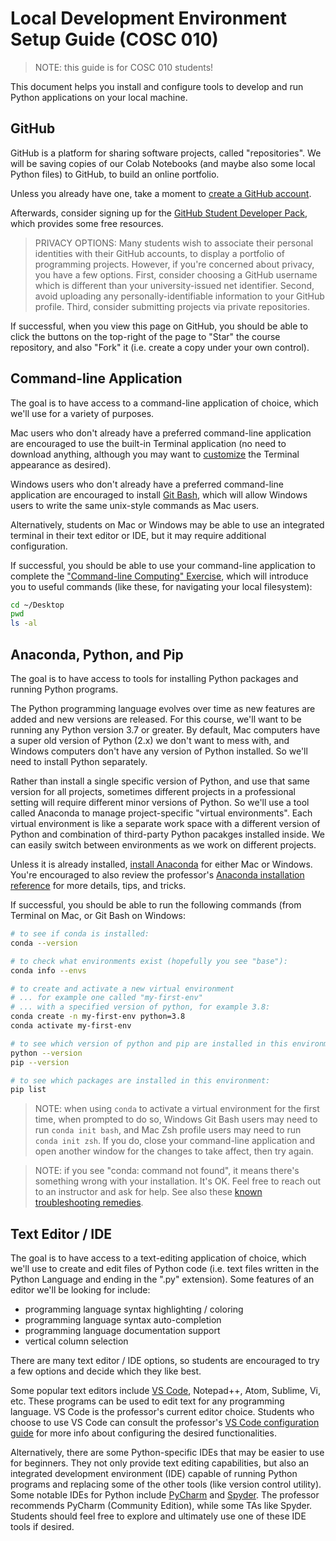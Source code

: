 # Local Development Environment Setup Guide (COSC 010)

> NOTE: this guide is for COSC 010 students!

This document helps you install and configure tools to develop and run Python applications on your local machine.

## GitHub

GitHub is a platform for sharing software projects, called "repositories". We will be saving copies of our Colab Notebooks (and maybe also some local Python files) to GitHub, to build an online portfolio.

Unless you already have one, take a moment to [create a GitHub account](https://github.com/). 

Afterwards, consider signing up for the [GitHub Student Developer Pack](https://education.github.com/pack), which provides some free resources.

> PRIVACY OPTIONS: Many students wish to associate their personal identities with their GitHub accounts, to display a portfolio of programming projects. However, if you're concerned about privacy, you have a few options. First, consider choosing a GitHub username which is different than your university-issued net identifier. Second, avoid uploading any personally-identifiable information to your GitHub profile. Third, consider submitting projects via private repositories.

If successful, when you view this page on GitHub, you should be able to click the buttons on the top-right of the page to "Star" the course repository, and also "Fork" it (i.e. create a copy under your own control).

## Command-line Application

The goal is to have access to a command-line application of choice, which we'll use for a variety of purposes. 

Mac users who don't already have a preferred command-line application are encouraged to use the built-in Terminal application (no need to download anything, although you may want to [customize](/exercises/command-line-computing/mac-terminal-config.md) the Terminal appearance as desired).

Windows users who don't already have a preferred command-line application are encouraged to install [Git Bash](https://git-scm.com/downloads), which will allow Windows users to write the same unix-style commands as Mac users.

Alternatively, students on Mac or Windows may be able to use an integrated terminal in their text editor or IDE, but it may require additional configuration. 

If successful, you should be able to use your command-line application to complete the ["Command-line Computing" Exercise](/exercises/command-line-computing/README.md), which will introduce you to useful commands (like these, for navigating your local filesystem):

```sh
cd ~/Desktop
pwd
ls -al
```

## Anaconda, Python, and Pip

The goal is to have access to tools for installing Python packages and running Python programs. 

The Python programming language evolves over time as new features are added and new versions are released. For this course, we'll want to be running any Python version 3.7 or greater. By default, Mac computers have a super old version of Python (2.x) we don't want to mess with, and Windows computers don't have any version of Python installed. So we'll need to install Python separately. 

Rather than install a single specific version of Python, and use that same version for all projects, sometimes different projects in a professional setting will require different minor versions of Python. So we'll use a tool called Anaconda to manage project-specific "virtual environments". Each virtual environment is like a separate work space with a different version of Python and combination of third-party Python pacakges installed inside. We can easily switch between environments as we work on different projects.

Unless it is already installed, [install Anaconda](https://www.anaconda.com/download) for either Mac or Windows. You're encouraged to also review the professor's [Anaconda installation reference](/notes/clis/conda.md#installation) for more details, tips, and tricks.

If successful, you should be able to run the following commands (from Terminal on Mac, or Git Bash on Windows:

```sh
# to see if conda is installed:
conda --version

# to check what environments exist (hopefully you see "base"):
conda info --envs

# to create and activate a new virtual environment 
# ... for example one called "my-first-env"
# ... with a specified version of python, for example 3.8:
conda create -n my-first-env python=3.8
conda activate my-first-env

# to see which version of python and pip are installed in this environment:
python --version
pip --version

# to see which packages are installed in this environment:
pip list
```

> NOTE: when using `conda` to activate a virtual environment for the first time, when prompted to do so, Windows Git Bash users may need to run `conda init bash`, and Mac Zsh profile users may need to run `conda init zsh`. If you do, close your command-line application and open another window for the changes to take affect, then try again.

> NOTE: if you see "conda: command not found", it means there's something wrong with your installation. It's OK. Feel free to reach out to an instructor and ask for help. See also these [known troubleshooting remedies](https://github.com/prof-rossetti/intro-to-python/issues/13).


## Text Editor / IDE

The goal is to have access to a text-editing application of choice, which we'll use to create and edit files of Python code (i.e. text files written in the Python Language and ending in the ".py" extension). Some features of an editor we'll be looking for include:
  + programming language syntax highlighting / coloring
  + programming language syntax auto-completion
  + programming language documentation support
  + vertical column selection

There are many text editor / IDE options, so students are encouraged to try a few options and decide which they like best. 

Some popular text editors include [VS Code](https://code.visualstudio.com/), Notepad++, Atom, Sublime, Vi, etc. These programs can be used to edit text for any programming language. VS Code is the professor's current editor choice. Students who choose to use VS Code can consult the professor's [VS Code configuration guide](/notes/devtools/vs-code.md) for more info about configuring the desired functionalities.

Alternatively, there are some Python-specific IDEs that may be easier to use for beginners. They not only provide text editing capabilities, but also an integrated development environment (IDE) capable of running Python programs and replacing some of the other tools (like version control utility). Some notable IDEs for Python include [PyCharm](https://www.jetbrains.com/pycharm/) and [Spyder](https://www.spyder-ide.org/). The professor recommends PyCharm (Community Edition), while some TAs like Spyder. Students should feel free to explore and ultimately use one of these IDE tools if desired. 



